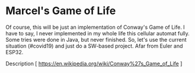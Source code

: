 # Marcel's Game of Life

Of course, this will be just an implementation of Conway's Game of Life.
I have to say, I never implemented in my whole life this cellular automat fully. Some tries were done in Java, but never finished.
So, let's use the current situation (#covid19) and just do a SW-based project. Afar from Euler and ESP32.

Description [ https://en.wikipedia.org/wiki/Conway%27s_Game_of_Life ]
